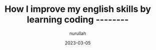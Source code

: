 ---
title: How I improve my english skills by learning coding --------
author: nurullah
cover: /baslik-how_i_improve.png
date: "2023-03-05"
draft: false

featured_image: '/baslik-how_i_improve.png'
---